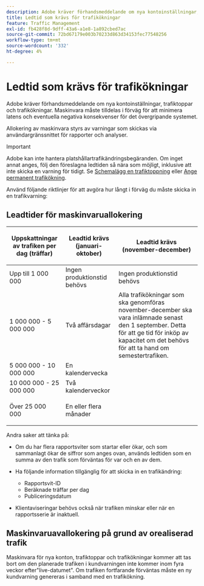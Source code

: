 ```yaml
---
description: Adobe kräver förhandsmeddelande om nya kontoinställningar, trafiktoppar och trafikökningar. Maskinvara måste tilldelas i förväg för att minimera latens och eventuella negativa konsekvenser för det övergripande systemet.
title: Ledtid som krävs för trafikökningar
feature: Traffic Management
exl-id: fb428f8d-9dff-43a6-a1e8-1a892cbed7ac
source-git-commit: 72bd67179e003b70233d863d34153fec77548256
workflow-type: tm+mt
source-wordcount: '332'
ht-degree: 4%

---
```


# Ledtid som krävs för trafikökningar

Adobe kräver förhandsmeddelande om nya kontoinställningar, trafiktoppar och trafikökningar. Maskinvara måste tilldelas i förväg för att minimera latens och eventuella negativa konsekvenser för det övergripande systemet.

Allokering av maskinvara styrs av varningar som skickas via användargränssnittet för rapporter och analyser.

>[!IMPORTANT]
>
>Adobe kan inte hantera platshållartrafikändringsbegäranden. Om inget annat anges, följ den föreslagna ledtiden så nära som möjligt, inklusive att inte skicka en varning för tidigt. Se [Schemalägg en trafiktoppning](/help/admin/c-traffic-management/t-traffic-schedule-spike.md) eller [Ange permanent trafikökning](/help/admin/c-traffic-management/t-traffic-permanent.md).

Använd följande riktlinjer för att avgöra hur långt i förväg du måste skicka in en trafikvarning:

## Leadtider för maskinvaruallokering

<table id="table_A67CC3B164F740088797BD8913244E47">
 <thead>
  <tr>
   <th colname="col1" class="entry"> Uppskattningar av trafiken per dag (träffar) </th>
   <th colname="col2" class="entry"> <p>Leadtid krävs (januari-oktober) </p> </th>
   <th colname="col3" class="entry"> <p>Leadtid krävs (november-december) </p> </th>
  </tr>
 </thead>
 <tbody>
  <tr>
   <td colname="col1"> Upp till 1 000 000 </td>
   <td colname="col2"> Ingen produktionstid behövs </td>
   <td colname="col3"> Ingen produktionstid behövs </td>
  </tr>
  <tr>
   <td colname="col1"> 1 000 000 - 5 000 000 </td>
   <td colname="col2"> Två affärsdagar </td>
   <td colname="col3" morerows="3"> Alla trafikökningar som ska genomföras november-december ska vara inlämnade senast den 1 september. Detta för att ge tid för inköp av kapacitet om det behövs för att ta hand om semestertrafiken. </td>
  </tr>
  <tr>
   <td colname="col1"> 5 000 000 - 10 000 000 </td>
   <td colname="col2"> En kalendervecka </td>
  </tr>
  <tr>
   <td colname="col1"> 10 000 000 - 25 000 000 </td>
   <td colname="col2"> Två kalenderveckor </td>
  </tr>
  <tr>
   <td colname="col1"> <p>Över 25 000 000 </p> </td>
   <td colname="col2"> En eller flera månader </td>
  </tr>
 </tbody>
</table>

Andra saker att tänka på:

* Om du har flera rapportsviter som startar eller ökar, och som sammanlagt ökar de siffror som anges ovan, används ledtiden som en summa av den trafik som förväntas för var och en av dem.
* Ha följande information tillgänglig för att skicka in en trafikändring:

   * Rapportsvit-ID
   * Beräknade träffar per dag
   * Publiceringsdatum

* Klientaviseringar behövs också när trafiken minskar eller när en rapportsserie är inaktuell.

## Maskinvaruavallokering på grund av orealiserad trafik

Maskinvara för nya konton, trafiktoppar och trafikökningar kommer att tas bort om den planerade trafiken i kundvarningen inte kommer inom fyra veckor efter&quot;live-datumet&quot;. Om trafiken fortfarande förväntas måste en ny kundvarning genereras i samband med en trafikökning.
